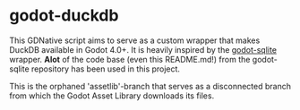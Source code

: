 # godot-duckdb

This GDNative script aims to serve as a custom wrapper that makes DuckDB available in Godot 4.0+.
It is heavily inspired by the [godot-sqlite](https://github.com/2shady4u/godot-sqlite) wrapper. **Alot** of the code base (even this README.md!) from the godot-sqlite repository has been used in this project.

This is the orphaned 'assetlib'-branch that serves as a disconnected branch from which the Godot Asset Library downloads its files. 